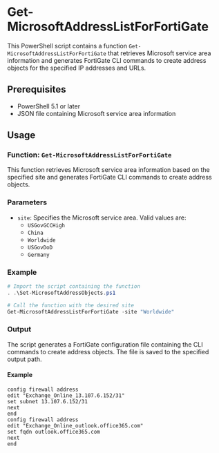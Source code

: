 # Get-MicrosoftAddressListForFortiGate

This PowerShell script contains a function `Get-MicrosoftAddressListForFortiGate` that retrieves Microsoft service area information and generates FortiGate CLI commands to create address objects for the specified IP addresses and URLs.

## Prerequisites

- PowerShell 5.1 or later
- JSON file containing Microsoft service area information

## Usage

### Function: `Get-MicrosoftAddressListForFortiGate`

This function retrieves Microsoft service area information based on the specified site and generates FortiGate CLI commands to create address objects.

### Parameters

- `site`: Specifies the Microsoft service area. Valid values are:
  - `USGovGCCHigh`
  - `China`
  - `Worldwide`
  - `USGovDoD`
  - `Germany`

### Example

```powershell
# Import the script containing the function
. .\Set-MicrosoftAddressObjects.ps1

# Call the function with the desired site
Get-MicrosoftAddressListForFortiGate -site "Worldwide"
```

### Output

The script generates a FortiGate configuration file containing the CLI commands to create address objects. The file is saved to the specified output path.

#### Example
```
config firewall address
edit "Exchange_Online_13.107.6.152/31"
set subnet 13.107.6.152/31
next
end
config firewall address
edit "Exchange_Online_outlook.office365.com"
set fqdn outlook.office365.com
next
end
```
